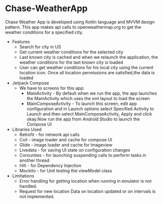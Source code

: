 # Chase-WeatherApp
Chase Weather App is developed using Kotlin language and MVVM design pattern. This app makes api calls to openweathermap.org to get the weather conditions for a specified city.
 - Features
   - Search for city in US
   - Get current weather conditions for the selected city
   - Last known city is cached and when we relaunch the application, the weather conditions for the last known city is loaded
   - User can get weather conditions for his local city using the current location icon. Once all location permissions are satisfied,the data is loaded
 - Jetpack Compose
   - We have to screens for this app:
     - MainActivity - By default when we run the app, the app launches the MainActivity which uses the xml layout to load the screen
     - MainComposeActivity - To launch this screen, edit app configuration and in Launch options select Specified Activity to Launch and then select MainComposeActivity, Apply and click okay.Now run the app from Android Studio to launch the Compose UI
 - Libraries Used
   - Retrofit - for network api calls
   - Coil - image loader and cache for compose UI
   - Glide - image loader and cache for Imageview
   - Livedata - for saving UI state on configuration changes
   - Corounties - for launching suspending calls to perform tasks in another thread
   - Hilt - for Dependency Injection
   - Mockito - for Unit testing the viewModel class
 - Limitations
   - Error handling for getting location when running in emulator is not handled.
   - Request for new location Data on location updated or on intervals is not implemented.